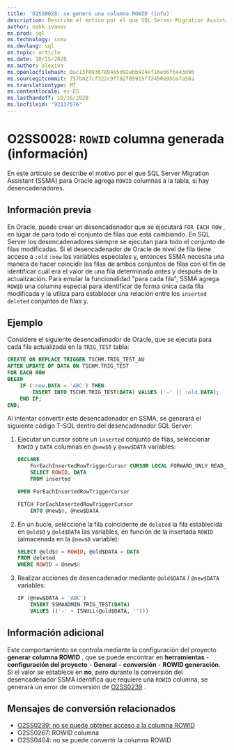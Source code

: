 ```yaml
---
title: 'O2SS0028: se generó una columna ROWID (info)'
description: Describe el motivo por el que SQL Server Migration Assistant (SSMA) para Oracle agrega la columna ROWID a la tabla.
author: nahk-ivanov
ms.prod: sql
ms.technology: ssma
ms.devlang: sql
ms.topic: article
ms.date: 10/15/2020
ms.author: alexiva
ms.openlocfilehash: 0ac13f09367894e5d92ebb914ef16eb6fb443d90
ms.sourcegitcommit: 757b827cf322c9f792f05915ff3450e95ba7a58a
ms.translationtype: MT
ms.contentlocale: es-ES
ms.lasthandoff: 10/16/2020
ms.locfileid: "92137576"
---
```

# <a name="o2ss0028-rowid-column-generated-info"></a>O2SS0028: `ROWID` columna generada (información)

En este artículo se describe el motivo por el que SQL Server Migration Assistant (SSMA) para Oracle agrega `ROWID` columnas a la tabla, si hay desencadenadores.

## <a name="background"></a>Información previa

En Oracle, puede crear un desencadenador que se ejecutará `FOR EACH ROW` , en lugar de para todo el conjunto de filas que está cambiando. En SQL Server los desencadenadores siempre se ejecutan para todo el conjunto de filas modificadas. Si el desencadenador de Oracle de nivel de fila tiene acceso a `:old` `:new` las variables especiales y, entonces SSMA necesita una manera de hacer coincidir las filas de ambos conjuntos de filas con el fin de identificar cuál era el valor de una fila determinada antes y después de la actualización. Para emular la funcionalidad "para cada fila", SSMA agrega `ROWID` una columna especial para identificar de forma única cada fila modificada y la utiliza para establecer una relación entre los `inserted` `deleted` conjuntos de filas y.

## <a name="example"></a>Ejemplo

Considere el siguiente desencadenador de Oracle, que se ejecuta para cada fila actualizada en la `TRIG_TEST` tabla:

```sql
CREATE OR REPLACE TRIGGER TSCHM.TRIG_TEST_AU
AFTER UPDATE OF DATA ON TSCHM.TRIG_TEST
FOR EACH ROW
BEGIN
    IF (:new.DATA = 'ABC') THEN
        INSERT INTO TSCHM.TRIG_TEST(DATA) VALUES ('-' || :old.DATA);
    END IF;
END;
```

Al intentar convertir este desencadenador en SSMA, se generará el siguiente código T-SQL dentro del desencadenador SQL Server:

1) Ejecutar un cursor sobre un `inserted` conjunto de filas, seleccionar `ROWID` y `DATA` columnas en `@new$0` y `@new$DATA` variables:

    ```sql
    DECLARE
        ForEachInsertedRowTriggerCursor CURSOR LOCAL FORWARD_ONLY READ_ONLY FOR
        SELECT ROWID, DATA
        FROM inserted

    OPEN ForEachInsertedRowTriggerCursor

    FETCH ForEachInsertedRowTriggerCursor
        INTO @new$0, @new$DATA
    ```

2) En un bucle, seleccione la fila coincidente de `deleted` la fila establecida en `@old$0` y `@old$DATA` las variables, en función de la insertada `ROWID` (almacenada en la `@new$0` variable):

    ```sql
    SELECT @old$0 = ROWID, @old$DATA = DATA
    FROM deleted
    WHERE ROWID = @new$0
    ```

3) Realizar acciones de desencadenador mediante `@old$DATA` / `@new$DATA` variables:

    ```sql
    IF (@new$DATA = 'ABC')
        INSERT SSMAADMIN.TRIG_TEST(DATA)
        VALUES (('-' + ISNULL(@old$DATA, '')))
    ```

## <a name="additional-information"></a>Información adicional

Este comportamiento se controla mediante la configuración del proyecto **generar columna ROWID** , que se puede encontrar en **herramientas**  -  **configuración del proyecto**  -  **General**  -  **conversión**  -  **ROWID generación**. Si el valor se establece en **no**, pero durante la conversión del desencadenador SSMA identifica que requiere una `ROWID` columna, se generará un error de conversión de [O2SS0239](o2ss0239.md) .

## <a name="related-conversion-messages"></a>Mensajes de conversión relacionados

* [O2SS0239: no se puede obtener acceso a la columna ROWID](o2ss0239.md)
* O2SS0267: ROWID columna
* O2SS0404: no se puede convertir la columna ROWID
